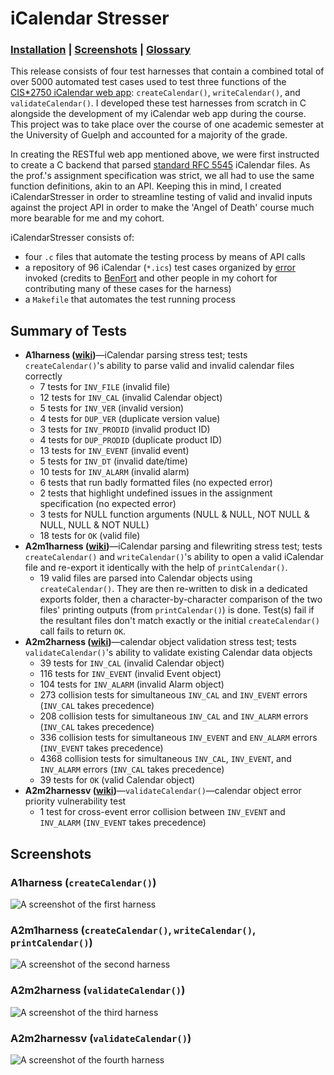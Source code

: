 # iCalendar Stresser

### [Installation](https://github.com/jnguyen1098/iCalendarStresser/wiki/Installation) | [Screenshots](#screenshots) | [Glossary](https://github.com/jnguyen1098/iCalendarStresser/wiki/Glossary)

This release consists of four test harnesses that contain a combined total of over 5000 automated test cases used to test three functions of the [CIS\*2750 iCalendar web app](https://github.com/jnguyen1098/iCalendarManager): `createCalendar()`, `writeCalendar()`, and `validateCalendar()`. I developed these test harnesses from scratch in C alongside the development of my iCalendar web app during the course. This project was to take place over the course of one academic semester at the University of Guelph and accounted for a majority of the grade.

In creating the RESTful web app mentioned above, we were first instructed to create a C backend that parsed [standard RFC 5545](https://tools.ietf.org/html/rfc5545) iCalendar files. As the prof.'s assignment specification was strict, we all had to use the same function definitions, akin to an API. Keeping this in mind, I created iCalendarStresser in order to streamline testing of valid and invalid inputs against the project API in order to make the 'Angel of Death' course much more bearable for me and my cohort.

iCalendarStresser consists of:
* four `.c` files that automate the testing process by means of API calls
* a repository of 96 iCalendar (`*.ics`) test cases organized by [error](https://github.com/jnguyen1098/iCalendarStresser/wiki/Error-Codes) invoked (credits to [BenFort](https://github.com/BenFort) and other people in my cohort for contributing many of these cases for the harness)
* a `Makefile` that automates the test running process

## Summary of Tests
* **A1harness ([wiki](https://github.com/jnguyen1098/iCalendarStresser/wiki/The-A1-Harness))**—iCalendar parsing stress test; tests `createCalendar()`'s ability to parse valid and invalid calendar files correctly 
  * 7 tests for `INV_FILE` (invalid file)
  * 12 tests for `INV_CAL` (invalid Calendar object)
  * 5 tests for `INV_VER` (invalid version)
  * 4 tests for `DUP_VER` (duplicate version value)
  * 3 tests for `INV_PRODID` (invalid product ID)
  * 4 tests for `DUP_PRODID` (duplicate product ID)
  * 13 tests for `INV_EVENT` (invalid event)
  * 5 tests for `INV_DT` (invalid date/time)
  * 10 tests for `INV_ALARM` (invalid alarm)
  * 6 tests that run badly formatted files (no expected error)
  * 2 tests that highlight undefined issues in the assignment specification (no expected error)
  * 3 tests for NULL function arguments (NULL & NULL, NOT NULL & NULL, NULL & NOT NULL)
  * 18 tests for `OK` (valid file)
* **A2m1harness ([wiki](https://github.com/jnguyen1098/iCalendarStresser/wiki/The-A2-Module-1-Harness))**—iCalendar parsing and filewriting stress test; tests `createCalendar()` and `writeCalendar()`'s ability to open a valid iCalendar file and re-export it identically with the help of `printCalendar()`.
  * 19 valid files are parsed into Calendar objects using `createCalendar()`. They are then re-written to disk in a dedicated exports folder, then a character-by-character comparison of the two files' printing outputs (from `printCalendar()`) is done. Test(s) fail if the resultant files don't match exactly or the initial `createCalendar()` call fails to return `OK`.
* **A2m2harness ([wiki](https://github.com/jnguyen1098/iCalendarStresser/wiki/The-A2-Module-2-Harness))**—calendar object validation stress test; tests `validateCalendar()`'s ability to validate existing Calendar data objects
  * 39 tests for `INV_CAL` (invalid Calendar object)
  * 116 tests for `INV_EVENT` (invalid Event object)
  * 104 tests for `INV_ALARM` (invalid Alarm object)
  * 273 collision tests for simultaneous `INV_CAL` and `INV_EVENT` errors (`INV_CAL` takes precedence)
  * 208 collision tests for simultaneous `INV_CAL` and `INV_ALARM` errors (`INV_CAL` takes precedence)
  * 336 collision tests for simultaneous `INV_EVENT` and `ENV_ALARM` errors (`INV_EVENT` takes precedence)
  * 4368 collision tests for simultaneous `INV_CAL`, `INV_EVENT`, and `INV_ALARM` errors (`INV_CAL` takes precedence)
  * 39 tests for `OK` (valid Calendar object)
* **A2m2harnessv ([wiki](https://github.com/jnguyen1098/iCalendarStresser/wiki/The-A2-Module-2-Vulnerability-Harness))**—`validateCalendar()`—calendar object error priority vulnerability test
  * 1 test for cross-event error collision between `INV_EVENT` and `INV_ALARM` (`INV_EVENT` takes precedence)
  
## Screenshots

### A1harness (`createCalendar()`)
![A screenshot of the first harness](https://i.imgur.com/sj1OuLf.png)

### A2m1harness (`createCalendar()`, `writeCalendar()`, `printCalendar()`)
![A screenshot of the second harness](https://i.imgur.com/y4lV5jS.png)

### A2m2harness (`validateCalendar()`)
![A screenshot of the third harness](https://i.imgur.com/PU1O8pU.png)

### A2m2harnessv (`validateCalendar()`)
![A screenshot of the fourth harness](https://i.imgur.com/vXmXvaZ.png)
